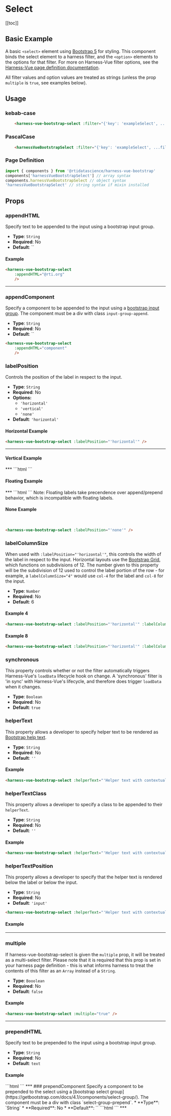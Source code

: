 # Select

<!-- *** Changing input value is triggering this error every time in console:
Error in render: "TypeError: Cannot read property '_modulesNamespaceMap' of undefined"
-->
[[toc]]
## Basic Example
A basic `<select>` element using [Bootstrap 5](https://getbootstrap.com/docs/5.3/forms/select/) for styling. This component binds the select element to a harness filter, and the `<option>` elements to the options for that filter. For more on Harness-Vue filter options, see the [Harness-Vue page definition documentation](https://harnessjs.org/introduction/page-definitions.html#filters).

All filter values and option values are treated as strings (unless the prop `multiple` is `true`, see examples below).


<harness-vue-bootstrap-select :filter="{'key': 'exampleSelect', 'label': 'Example Select'}"  />

## Usage
### kebab-case
``` html
    <harness-vue-bootstrap-select :filter="{'key': 'exampleSelect', ...filter}" />
```
### PascalCase
```html
    <harnessVueBootstrapSelect :filter="{'key': 'exampleSelect', ...filter}" />
```
### Page Definition
```js
import { components } from '@rtidatascience/harness-vue-bootstrap'
components['harnessVueBootstrapSelect'] // array syntax
components.harnessVueBootstrapSelect // object syntax
'harnessVueBootstrapSelect' // string syntax if mixin installed
```
## Props

### appendHTML
Specify text to be appended to the input using a bootstrap input group.
* **Type**: `String`
* **Required**: No
* **Default**: ``

#### Example
<!-- Password type looks no different? Looks just like a text input-->


<harness-vue-bootstrap-select :filter="{key: 'exampleSelect9'}" :appendHTML="'Dollars'"/>

```html
<harness-vue-bootstrap-select 
    :appendHTML="@rti.org"
    />
```
***
### appendComponent
Specify a component to be appended to the input using a [bootstrap input group](https://getbootstrap.com/docs/5.3/forms/input-group/). The component must be a div with class `input-group-append`.
* **Type**: `String`
* **Required**: No
* **Default**: ``
```html
<harness-vue-bootstrap-select 
    :appendHTML="component"
    />
```

### labelPosition
Controls the position of the label in respect to the input.
* **Type**: `String`
* **Required**: No
* **Options:**
    * `'horizontal'`
    * `'vertical'`
    * `'none'`
* **Default**: `'horizontal'`

#### Horizontal Example
<harness-vue-bootstrap-select :filter="{'key': 'exampleSelect0', 'label': 'Example Select'}"  />

```html
<harness-vue-bootstrap-select :labelPosition="'horizontal'" />
```
***
#### Vertical Example
<harness-vue-bootstrap-select :filter="{'key': 'exampleSelect1', 'label': 'Example Select'}"  :labelPosition="'vertical'"/>
***
```html
<harness-vue-bootstrap-select :labelPosition="'vertical'" />
```

#### Floating Example
<harness-vue-bootstrap-select :filter="{'key': 'exampleSelect12', 'label': 'Example Select'}"  :labelPosition="'floating'"/>
***
```html
<harness-vue-bootstrap-select :labelPosition="'floating'" />
```
Note: Floating labels take precendence over append/prepend behavior, which is incompatible with floating labels.

#### None Example
<br />
<harness-vue-bootstrap-select :filter="{'key': 'exampleSelect2', 'label': 'Example Select'}"  :labelPosition="'none'"/>

```html
<harness-vue-bootstrap-select :labelPosition="'none'" />
```

### labelColumnSize
When used with `:labelPosition="'horizontal'"`, this controls the width of the label in respect to the input. Horizontal layouts use the [Bootstrap Grid](https://getbootstrap.com/docs/5.2/forms/layout/), which functions on subdivisions of 12. The number given to this property will be the subdivision of 12 used to control the label portion of the row - for example, a `labelColumnSize="4"` would use `col-4` for the label and `col-8` for the input.
* **Type**: `Number`
* **Required**: No
* **Default**: 6

#### Example 4
<harness-vue-bootstrap-select :filter="{'key': 'exampleSelect3', 'label': 'Example Select'}"  :labelColumnSize="4"/>

```html
<harness-vue-bootstrap-select :labelPosition="'horizontal'" :labelColumnSize="4"/>
```
#### Example 8
<harness-vue-bootstrap-select :filter="{'key': 'exampleSelect4', 'label': 'Example Select'}"  :labelColumnSize="8"/>

```html
<harness-vue-bootstrap-select :labelPosition="'horizontal'" :labelColumnSize="8"/>
```

### synchronous
This property controls whether or not the filter automatically triggers Harness-Vue's `loadData` lifecycle hook on change. A 'synchronous' filter is 'in sync' with Harness-Vue's lifecycle, and therefore does trigger `loadData` when it changes.
* **Type**: `Boolean`
* **Required**: No
* **Default**: `true`

### helperText
This property allows a developer to specify helper text to be rendered as [Bootstrap help text](https://getbootstrap.com/docs/4.6/components/forms/#help-text).
* **Type**: `String`
* **Required**: No
* **Default**: `''`

#### Example
<harness-vue-bootstrap-select :filter="{'key': 'exampleSelect5', 'label': 'Example Select'}"  :helperText="'Helper text with contextual information'"/>

```html
<harness-vue-bootstrap-select :helperText="'Helper text with contextual information'" />
```

### helperTextClass
This property allows a developer to specify a class to be appended to their `helperText`.
* **Type**: `String`
* **Required**: No
* **Default**: `''`

#### Example
<harness-vue-bootstrap-select :filter="{'key': 'exampleSelect6', 'label': 'Example Select'}" :helperText="'Helper text with contextual information, styled as text-success'" :helperTextClass="'text-success'"/>

```html
<harness-vue-bootstrap-select :helperText="'Helper text with contextual information, styled as text-success'" :helperTextClass="'text-success'"/>
```

### helperTextPosition
This property allows a developer to specify that the helper text is rendered below the label or below the input.
* **Type**: `String`
* **Required**: No
* **Default**: `'input'`

```html
<harness-vue-bootstrap-select :helperText="'Helper text with contextual information below label'" :helperTextPosition="'label'"/>
```
#### Example
<harness-vue-bootstrap-select :filter="{'key': 'exampleSelect', 'label': 'Example Input'}"  :helperText="'Helper text with contextual information below label'" :helperTextPosition="'label'"/>

***

### multiple
If harness-vue-bootstrap-select is given the `multiple` prop, it will be treated as a multi-select filter. Please note that it is required that this prop is set in your harness page definition - this is what informs harness to treat the contents of this filter as an `Array` instead of a `String`. 
* **Type**: `Booolean`
* **Required**: No
* **Default**: `false`

#### Example
<harness-vue-bootstrap-select :filter="{'key': 'exampleMultiSelect', 'label': 'Example Select', props: {'multiple': true}}" :multiple="true"/>

```html
<harness-vue-bootstrap-select :multiple="true" />
```

***
### prependHTML
Specify text to be prepended to the input using a bootstrap input group.
* **Type**: `String`
* **Required**: No
* **Default**: `text`

#### Example
<!-- Password type looks no different? Looks just like a text input-->

<harness-vue-bootstrap-select :filter="getFilterDefinition('exampleSelect7')" :prependHTML="'@'"/>
```html
<harness-vue-bootstrap-select 
    :prependHTML="'@'"
    />
```
***
### prependComponent
Specify a component to be prepended to the select using a [bootstrap select group](https://getbootstrap.com/docs/4.1/components/select-group/). The component must be a div with class `select-group-prepend`.
* **Type**: `String`
* **Required**: No
* **Default**: ``
```html
<harness-vue-bootstrap-select 
    :prependComponent="component"
    />
```
***